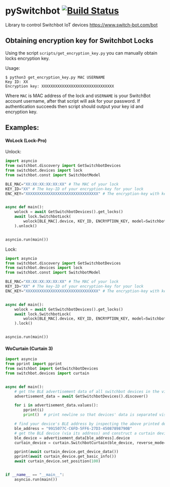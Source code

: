 # pySwitchbot [![Build Status](https://travis-ci.org/sblibs/pySwitchbot.svg?branch=master)](https://travis-ci.org/sblibs/pySwitchbot)

Library to control Switchbot IoT devices https://www.switch-bot.com/bot

## Obtaining encryption key for Switchbot Locks

Using the script `scripts/get_encryption_key.py` you can manually obtain locks encryption key.

Usage:

```shell
$ python3 get_encryption_key.py MAC USERNAME
Key ID: XX
Encryption key: XXXXXXXXXXXXXXXXXXXXXXXXXXXXXXXX
```

Where `MAC` is MAC address of the lock and `USERNAME` is your SwitchBot account username, after that script will ask for your password.
If authentication succeeds then script should output your key id and encryption key.

## Examples:

#### WoLock (Lock-Pro)

Unlock:

```python
import asyncio
from switchbot.discovery import GetSwitchbotDevices
from switchbot.devices import lock
from switchbot.const import SwitchbotModel

BLE_MAC="XX:XX:XX:XX:XX:XX" # The MAC of your lock
KEY_ID="XX" # The key-ID of your encryption-key for your lock
ENC_KEY="XXXXXXXXXXXXXXXXXXXXXXXXXXXXXXXX" # The encryption-key with key-ID "XX"


async def main():
    wolock = await GetSwitchbotDevices().get_locks()
    await lock.SwitchbotLock(
        wolock[BLE_MAC].device, KEY_ID, ENCRYPTION_KEY, model=SwitchbotModel.LOCK_PRO
    ).unlock()


asyncio.run(main())
```

Lock:

```python
import asyncio
from switchbot.discovery import GetSwitchbotDevices
from switchbot.devices import lock
from switchbot.const import SwitchbotModel

BLE_MAC="XX:XX:XX:XX:XX:XX" # The MAC of your lock
KEY_ID="XX" # The key-ID of your encryption-key for your lock
ENC_KEY="XXXXXXXXXXXXXXXXXXXXXXXXXXXXXXXX" # The encryption-key with key-ID "XX"


async def main():
    wolock = await GetSwitchbotDevices().get_locks()
    await lock.SwitchbotLock(
        wolock[BLE_MAC].device, KEY_ID, ENCRYPTION_KEY, model=SwitchbotModel.LOCK_PRO
    ).lock()


asyncio.run(main())
```

#### WoCurtain (Curtain 3)

```python
import asyncio
from pprint import pprint
from switchbot import GetSwitchbotDevices
from switchbot.devices import curtain


async def main():
    # get the BLE advertisement data of all switchbot devices in the vicinity
    advertisement_data = await GetSwitchbotDevices().discover()

    for i in advertisement_data.values():
        pprint(i)
        print()  # print newline so that devices' data is separated visually

    # find your device's BLE address by inspecting the above printed debug logs, example below
    ble_address = "9915077C-C6FD-5FF6-27D3-45087898790B"
    # get the BLE device (via its address) and construct a curtain device
    ble_device = advertisement_data[ble_address].device
    curtain_device = curtain.SwitchbotCurtain(ble_device, reverse_mode=False)

    pprint(await curtain_device.get_device_data())
    pprint(await curtain_device.get_basic_info())
    await curtain_device.set_position(100)


if __name__ == "__main__":
    asyncio.run(main())
```
